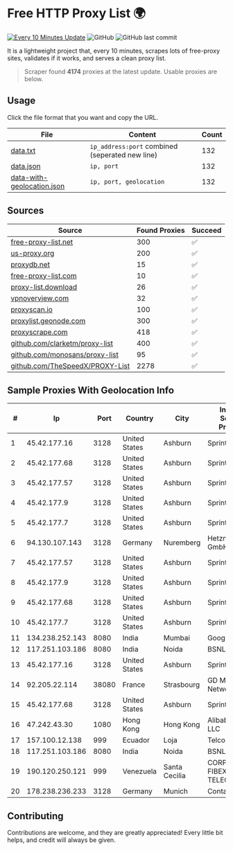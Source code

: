 
# Free HTTP Proxy List 🌍

[![Every 10 Minutes Update](https://github.com/mertguvencli/http-proxy-list/actions/workflows/main.yml/badge.svg?branch=main)](https://github.com/mertguvencli/http-proxy-list/actions/workflows/main.yml)
![GitHub](https://img.shields.io/github/license/mertguvencli/http-proxy-list)
![GitHub last commit](https://img.shields.io/github/last-commit/mertguvencli/http-proxy-list)

It is a lightweight project that, every 10 minutes, scrapes lots of free-proxy sites, validates if it works, and serves a clean proxy list.


> Scraper found **4174** proxies at the latest update. Usable proxies are below.

## Usage

Click the file format that you want and copy the URL.


|File|Content|Count|
|----|-------|-----|
|[data.txt](https://raw.githubusercontent.com/mertguvencli/http-proxy-list/main/proxy-list/data.txt)|`ip_address:port` combined (seperated new line)|132|
|[data.json](https://raw.githubusercontent.com/mertguvencli/http-proxy-list/main/proxy-list/data.json)|`ip, port`|132|
|[data-with-geolocation.json](https://raw.githubusercontent.com/mertguvencli/http-proxy-list/main/proxy-list/data-with-geolocation.json)|`ip, port, geolocation`|132|

## Sources

|Source|Found Proxies|Succeed|
|------|-------------|-------|
|[free-proxy-list.net](https://free-proxy-list.net)|300|✅|
|[us-proxy.org](https://www.us-proxy.org)|200|✅|
|[proxydb.net](http://proxydb.net)|15|✅|
|[free-proxy-list.com](https://free-proxy-list.com/?page=&port=&type%5B%5D=http&type%5B%5D=https&up_time=0&search=Search)|10|✅|
|[proxy-list.download](https://www.proxy-list.download/HTTP)|26|✅|
|[vpnoverview.com](https://vpnoverview.com/privacy/anonymous-browsing/free-proxy-servers)|32|✅|
|[proxyscan.io](https://www.proxyscan.io)|100|✅|
|[proxylist.geonode.com](https://proxylist.geonode.com/api/proxy-list?limit=300&page=1&sort_by=lastChecked&sort_type=desc&protocols=http,https)|300|✅|
|[proxyscrape.com](https://api.proxyscrape.com/v2/?request=displayproxies&protocol=http&timeout=10000&country=all&ssl=all&anonymity=all)|418|✅|
|[github.com/clarketm/proxy-list](https://raw.githubusercontent.com/clarketm/proxy-list/master/proxy-list-raw.txt)|400|✅|
|[github.com/monosans/proxy-list](https://raw.githubusercontent.com/monosans/proxy-list/main/proxies/http.txt)|95|✅|
|[github.com/TheSpeedX/PROXY-List](https://raw.githubusercontent.com/TheSpeedX/PROXY-List/master/http.txt)|2278|✅|


## Sample Proxies With Geolocation Info

|#|Ip|Port|Country|City|Internet Service Provider|
|-|--|----|-------|----|-------------------------|
|1|45.42.177.16|3128|United States|Ashburn|Sprint|
|2|45.42.177.68|3128|United States|Ashburn|Sprint|
|3|45.42.177.57|3128|United States|Ashburn|Sprint|
|4|45.42.177.9|3128|United States|Ashburn|Sprint|
|5|45.42.177.7|3128|United States|Ashburn|Sprint|
|6|94.130.107.143|3128|Germany|Nuremberg|Hetzner Online GmbH|
|7|45.42.177.57|3128|United States|Ashburn|Sprint|
|8|45.42.177.9|3128|United States|Ashburn|Sprint|
|9|45.42.177.68|3128|United States|Ashburn|Sprint|
|10|45.42.177.7|3128|United States|Ashburn|Sprint|
|11|134.238.252.143|8080|India|Mumbai|Google LLC|
|12|117.251.103.186|8080|India|Noida|BSNL Internet|
|13|45.42.177.16|3128|United States|Ashburn|Sprint|
|14|92.205.22.114|38080|France|Strasbourg|GD MASS Network|
|15|45.42.177.68|3128|United States|Ashburn|Sprint|
|16|47.242.43.30|1080|Hong Kong|Hong Kong|Alibaba.com LLC|
|17|157.100.12.138|999|Ecuador|Loja|Telconet S.A|
|18|117.251.103.186|8080|India|Noida|BSNL Internet|
|19|190.120.250.121|999|Venezuela|Santa Cecilia|CORPORACION FIBEX TELECOM, C.A.|
|20|178.238.236.233|3128|Germany|Munich|Contabo GmbH|



## Contributing

Contributions are welcome, and they are greatly appreciated! Every
little bit helps, and credit will always be given.

